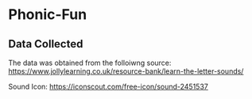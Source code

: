 # Phonic-Fun

## Data Collected

The data was obtained from the folloiwng source:
https://www.jollylearning.co.uk/resource-bank/learn-the-letter-sounds/

Sound Icon:
https://iconscout.com/free-icon/sound-2451537